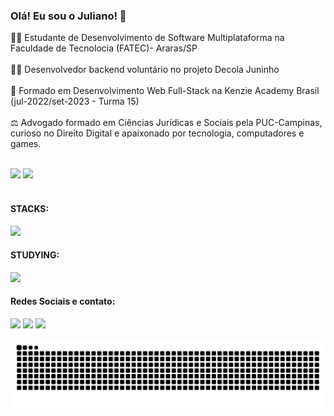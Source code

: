 ### Olá! Eu sou o Juliano! 👋

👨‍💻 Estudante de Desenvolvimento de Software Multiplataforma na Faculdade de Tecnolocia (FATEC)- Araras/SP
<br>
<br>
👨‍💻 Desenvolvedor backend voluntário no projeto Decola Juninho
<br>
<br>
🔭 Formado em Desenvolvimento Web Full-Stack na Kenzie Academy Brasil (jul-2022/set-2023 - Turma 15)
<br>
<br>
:balance_scale: Advogado formado em Ciências Jurídicas e Sociais pela PUC-Campinas, curioso no Direito Digital e apaixonado por tecnologia, computadores e games.
<br>
<br>

<div>
  <img height="200em" src="https://github-readme-stats.vercel.app/api?username=julianosantosdev&count_private=true&show_icons=true&theme=transparent&hide=stars&show=prs_merged,prs_merged_percentage&rank_icon=github&">
  <img height="200em" src="https://github-readme-stats.vercel.app/api/top-langs/?username=julianosantosdev&langs_count=8&hide_progress=true&theme=transparent">
</div>

<br>

#### STACKS:
<img src="https://skillicons.dev/icons?i=html,css,js,ts,react,php,python,django,express,nodejs,nestjs,prisma,mysql,git,linux,mint,debian,windows&perline=6" />


#### STUDYING:
<img src="https://skillicons.dev/icons?i=cpp,mongodb,java&perline=9" />

#### Redes Sociais e contato:
<div>
  <a href="https://www.linkedin.com/in/juliano-santos-374100246/" target="_blank"><img src="https://img.shields.io/badge/-LinkedIn-%230077B5?style=for-the-badge&logo=linkedin&logoColor=white" target="_blank"></a> 
  <a href="https://instagram.com/julianosanttosjs" target="_blank"><img src="https://img.shields.io/badge/-Instagram-%23E4405F?style=for-the-badge&logo=instagram&logoColor=white" target="_blank"></a>
  <a href = "mailto:julianosantosdev@outlook.com"><img src="https://img.shields.io/badge/Microsoft_Outlook-0078D4?style=for-the-badge&logo=microsoft-outlook&logoColor=white" target="_blank"></a>
</div>

![snake gif](https://github.com/julianosantosdev/julianosantosdev/blob/output/github-contribution-grid-snake.svg)

<!--
**julianosantosdev/julianosantosdev** is a ✨ _special_ ✨ repository because its `README.md` (this file) appears on your GitHub profile.

Here are some ideas to get you started:

- 🔭 I’m currently working on ...
- 🌱 I’m currently learning ...
- 👯 I’m looking to collaborate on ...
- 🤔 I’m looking for help with ...
- 💬 Ask me about ...
- 📫 How to reach me: ...
- 😄 Pronouns: ...
- ⚡ Fun fact: ...
-->

